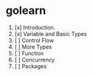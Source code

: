 # golearn

01. [x] Introduction.
02. [x] Variable and Basic Types
03. [ ] Control Flow
04. [ ] More Types
05. [ ] Function
06. [ ] Concurrency
07. [ ] Packages

